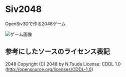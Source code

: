 # Siv2048
OpenSiv3Dで作る2048ゲーム

![ゲーム画像](image.jpg)

## 参考にしたソースのライセンス表記

2048
Copyright (C) 2048 by N.Tsuda
License: CDDL 1.0 (http://opensource.org/licenses/CDDL-1.0)
